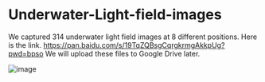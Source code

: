 # Underwater-Light-field-images
We captured 314 underwater light field images at 8 different positions. Here is the link.
https://pan.baidu.com/s/19TqZQBsgCqrgkrmgAkkpUg?pwd=bpso
We will upload these files to Google Drive later.


![image](https://github.com/AerialL/Underwater-Light-field-images/assets/80885851/9cfc26b3-bed2-4fda-8b61-30400d593126)




